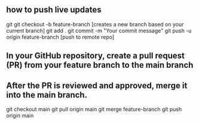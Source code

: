 ## how to push live updates
git git checkout -b feature-branch [creates a new branch based on your current branch]
git add .
git commit -m "Your commit message"
git push -u origin feature-branch [push to remote repo]
## In your GitHub repository, create a pull request (PR) from your feature branch to the main branch
## After the PR is reviewed and approved, merge it into the main branch.
git checkout main
git pull origin main
git merge feature-branch
git push origin main

